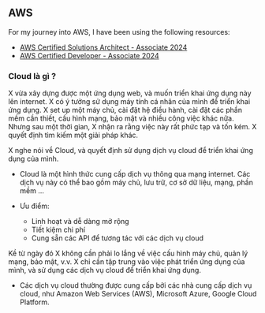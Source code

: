 ## AWS

For my journey into AWS, I have been using the following resources:

- [AWS Certified Solutions Architect - Associate 2024](https://www.udemy.com/course/aws-certified-solutions-architect-associate-saa-c03)
- [AWS Certified Developer - Associate 2024](https://www.udemy.com/course/aws-certified-developer-associate-dva-c01)

### Cloud là gì ?

X vừa xây dựng được một ứng dụng web, và muốn triển khai ứng dụng này lên internet.
X có ý tưởng sử dụng máy tính cá nhân của mình để triển khai ứng dụng. X set up một máy chủ, cài đặt hệ điều hành, cài đặt các phần mềm cần thiết, cấu hình mạng, bảo mật và nhiều công việc khác nữa. Nhưng sau một thời gian, X nhận ra rằng việc này rất phức tạp và tốn kém. X quyết định tìm kiếm một giải pháp khác.

X nghe nói về Cloud, và quyết định sử dụng dịch vụ cloud để triển khai ứng dụng của mình.

- Cloud là một hình thức cung cấp dịch vụ thông qua mạng internet. Các dịch vụ này có thể bao gồm máy chủ, lưu trữ, cơ sở dữ liệu, mạng, phần mềm ...

- Ưu điểm:
  - Linh hoạt và dễ dàng mở rộng
  - Tiết kiệm chi phí
  - Cung sẵn các API để tương tác với các dịch vụ cloud

Kề từ ngày đó X không cần phải lo lắng về việc cấu hình máy chủ, quản lý mạng, bảo mật, v.v. X chỉ cần tập trung vào việc phát triển ứng dụng của mình, và sử dụng các dịch vụ cloud để triển khai ứng dụng.

- Các dịch vụ cloud thường được cung cấp bởi các nhà cung cấp dịch vụ cloud, như Amazon Web Services (AWS), Microsoft Azure, Google Cloud Platform.
